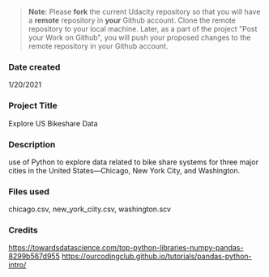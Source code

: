 >**Note**: Please **fork** the current Udacity repository so that you will have a **remote** repository in **your** Github account. Clone the remote repository to your local machine. Later, as a part of the project "Post your Work on Github", you will push your proposed changes to the remote repository in your Github account.

### Date created
1/20/2021

### Project Title
Explore US Bikeshare Data
### Description
use of Python to explore data related to bike share systems for three major cities in the United States—Chicago, New York City, and Washington.

### Files used
chicago.csv, new_york_ciity.csv, washington.scv

### Credits
https://towardsdatascience.com/top-python-libraries-numpy-pandas-8299b567d955
https://ourcodingclub.github.io/tutorials/pandas-python-intro/
